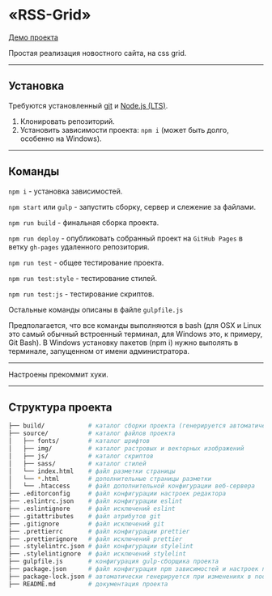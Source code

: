 # «RSS-Grid»

[Демо проекта](https://denyshutsal.github.io/rss-to-site/)

Простая реализация новостного сайта, на css grid.

---

## Установка

Требуются установленный [git](https://git-scm.com/) и [Node.js (LTS)](https://nodejs.org/en/).

1. Клонировать репозиторий.
2. Установить зависимости проекта: `npm i` (может быть долго, особенно на Windows).

---

## Команды

`npm i` - установка зависимостей.

`npm start` или `gulp` - запустить сборку, сервер и слежение за файлами.

`npm run build` - финальная сборка проекта.

`npm run deploy` - опубликовать собранный проект на `GitHub Pages` в ветку `gh-pages` удаленного репозитория.

`npm run test` - общее тестирование проекта.

`npm run test:style` - тестирование стилей.

`npm run test:js` - тестирование скриптов.

Остальные команды описаны в файле `gulpfile.js`

Предполагается, что все команды выполняются в bash (для OSX и Linux это самый обычный встроенный терминал, для Windows это, к примеру, Git Bash). В Windows установку пакетов (npm i) нужно выполять в терминале, запущенном от имени администратора.

---

Настроены прекоммит хуки.

---

## Структура проекта

```bash
├── build/            # каталог сборки проекта (генерируется автоматически)
├── source/           # каталог файлов проекта
│   ├── fonts/        # каталог шрифтов
│   ├── img/          # каталог растровых и векторных изображений
│   ├── js/           # каталог скриптов
│   ├── sass/         # каталог стилей
│   └── index.html    # файл разметки страницы
│   └── *.html        # дополнительные страницы разметки
│   └── .htaccess     # файл дополнительной конфигурации веб-сервера
├── .editorconfig     # файл конфигурации настроек редактора
├── .eslintrc.json    # файл конфигурации eslint
├── .eslintignore     # файл исключений eslint
├── .gitattributes    # файл атрибутов git
├── .gitignore        # файл исключений git
├── .prettierrc       # файл конфигурации prettier
├── .prettierignore   # файл исключений prettier
├── .stylelintrc.json # файл конфигурации stylelint
├── .stylelintignore  # файл исключений stylelint
├── gulpfile.js       # конфигурация gulp-сборщика проекта
├── package.json      # файл конфигурация npm зависимостей и настроек проекта
├── package-lock.json # автоматически генерируется при изменениях в node_modules, либо package.json
├── README.md         # документация проекта
```
